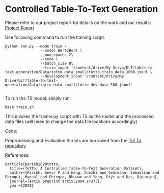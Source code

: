 # Controlled Table-To-Text Generation

Please refer to our project report for details on the work and our results: [Project Report](https://github.com/mon95/controlled-table-to-text-generation/blob/master/Project_Final_Report_Controlled_ToTTo.pdf)

Use following command to run the training script.
```
python run.py --mode train \
                --model Bert2Bert \
                --num_epochs 2\
                --cuda \
                --batch_size 8\
                --train_input '/content/drive/My Drive/DLT/table-to-text-generation/Data/totto_data_small/totto_train_data_1000.jsonl'\
                --development_input '/content/drive/My Drive/DLT/table-to-text-generation/Data/totto_data_small/totto_dev_data_500.jsonl'
               
```

To run the T5 model, simply run:

```
bash train.sh
```
This invokes the trainer.py script with T5 as the model and the processed data files (will need to change the data file locations accordingly)

Code:

Preprocessing and Evaluation Scripts are borrowed from the [ToTTo repository](https://github.com/google-research/language/tree/master/language/totto)


References:

```
@article{parikh2020totto,
  title={ToTTo: A Controlled Table-To-Text Generation Dataset},
  author={Parikh, Ankur P and Wang, Xuezhi and Gehrmann, Sebastian and Faruqui, Manaal and Dhingra, Bhuwan and Yang, Diyi and Das, Dipanjan},
  journal={arXiv preprint arXiv:2004.14373},
  year={2020}
```


